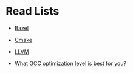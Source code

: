 # Read Lists

* [Bazel]()
* [Cmake]()
* [LLVM](https://llvm.org/)


* [What GCC optimization level is best for you?](https://www.youtube.com/watch?v=GufwdypTfrE)